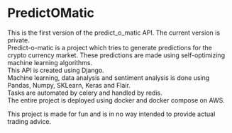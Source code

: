 # PredictOMatic

This is the first version of the predict_o_matic API. The current version is private.<br>
Predict-o-matic is a project which tries to generate predictions for the crypto currency market.
These predictions are made using self-optimizing machine learning algorithms.<br>
This API is created using Django. <br> Machine learning, data analysis and sentiment analysis is done using Pandas, 
Numpy, SKLearn, Keras and Flair. <br>
Tasks are automated by celery and handled by redis. <br>
The entire project is deployed using docker and docker compose on AWS.

This project is made for fun and is in no way intended to provide actual trading advice.
